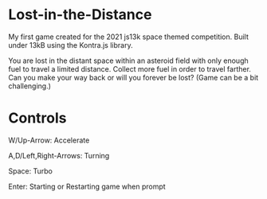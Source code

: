 # Lost-in-the-Distance
My first game created for the 2021 js13k space themed competition. Built under 13kB using the Kontra.js library.

You are lost in the distant space within an asteroid field with only enough fuel to travel a limited distance. 
Collect more fuel in order to travel farther. 
Can you make your way back or will you forever be lost?
(Game can be a bit challenging.)

# Controls
W/Up-Arrow: Accelerate

A,D/Left,Right-Arrows: Turning

Space: Turbo

Enter: Starting or Restarting game when prompt
